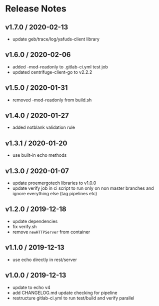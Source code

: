 # Release Notes

## v1.7.0 / 2020-02-13
- update geb/trace/log/yafuds-client library

## v1.6.0 / 2020-02-06
- added -mod-readonly to .gitlab-ci.yml test job
- updated centrifuge-client-go to v2.2.2

## v1.5.0 / 2020-01-31
- removed -mod-readonly from build.sh

## v1.4.0 / 2020-01-27
- added notblank validation rule

## v1.3.1 / 2020-01-20
- use built-in echo methods

## v1.3.0 / 2020-01-07
- update proemergotech libraries to v1.0.0
- update verify job in ci script to run only on non master branches and ignore everything else (tag pipelines etc)

## v1.2.0 / 2019-12-18
- update dependencies
- fix verify.sh
- remove `newHTTPServer` from container

## v1.1.0 / 2019-12-13
- use echo directly in rest/server

## v1.0.0 / 2019-12-13
- update to echo v4
- add CHANGELOG.md update checking for pipeline
- restructure gitlab-ci.yml to run test/build and verify parallel
